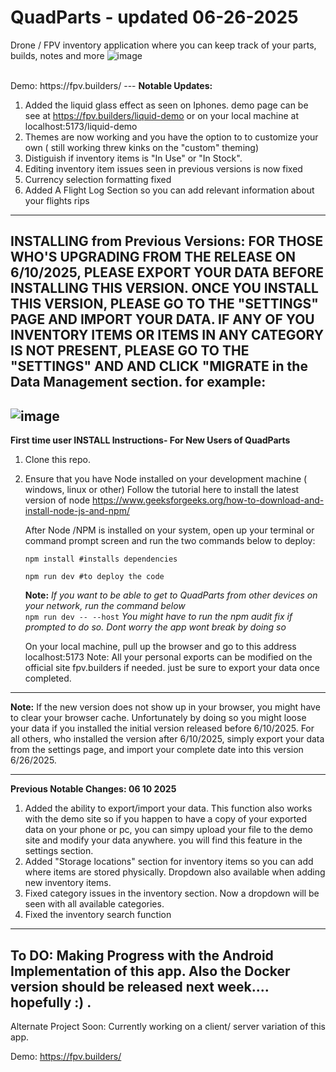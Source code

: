 # QuadParts - updated 06-26-2025 

Drone / FPV inventory application where you can keep track of your parts, builds, notes and more
![image](https://github.com/user-attachments/assets/84a24a3c-811d-4a52-a9a5-b7ffd32ea473)

<BR>
Demo: https://fpv.builders/
---
<b>Notable Updates:</b>

  1. Added the liquid glass effect as seen on Iphones. demo page can be see at https://fpv.builders/liquid-demo or on your local machine at localhost:5173/liquid-demo
  2. Themes are now working and you have the option to to customize your own ( still working threw kinks on the "custom" theming)
  3. Distiguish if inventory items is "In Use" or "In Stock".
  4. Editing inventory item issues seen in previous versions is now fixed
  5.  Currency selection formatting fixed
  6.  Added A Flight Log Section so you can add relevant information about your flights rips
---
INSTALLING from Previous Versions:
FOR THOSE WHO'S UPGRADING FROM THE RELEASE ON 6/10/2025, PLEASE EXPORT YOUR DATA BEFORE INSTALLING THIS VERSION. ONCE YOU INSTALL THIS VERSION, PLEASE GO TO THE "SETTINGS" PAGE AND IMPORT YOUR DATA. IF ANY OF YOU INVENTORY ITEMS OR ITEMS IN ANY CATEGORY IS NOT PRESENT, PLEASE GO TO THE "SETTINGS" AND AND CLICK "MIGRATE<category-name> in the Data Management section. for example:
---
![image](https://github.com/user-attachments/assets/0bab302a-6785-447d-8ec1-a3846d9a4e66)
---
**First time user INSTALL Instructions- For New Users of QuadParts**
1. Clone this repo.
2. Ensure that you have Node installed on your development machine ( windows, linux or other)
   Follow the tutorial here to install the latest version of node https://www.geeksforgeeks.org/how-to-download-and-install-node-js-and-npm/

   After Node /NPM  is installed on your system, open up your terminal or command prompt screen and run the two commands below to deploy:
   
   <code>npm install  #installs dependencies</code>

   <code>npm run dev  #to deploy the code</code>

   **Note:** _If you want to be able to get to QuadParts from other devices on your network, run the command below_
   <code> npm run dev -- --host</code>
   <i> You might have to run the npm audit fix if prompted to do so. Dont worry the app wont break by doing so</i>

   On your local machine, pull up the browser and go to this address localhost:5173
   Note: All your personal exports can be modified on the official site fpv.builders if needed. just be sure to export your data once completed. 
---
   <b>Note:</b> If the new version does not show up in your browser, you might have to clear your browser cache.
    Unfortunately by doing so you might loose your data if you installed the initial version released before 6/10/2025.
    For all others, who installed the version after 6/10/2025, simply export your data from the settings page, and import your complete date into this version 6/26/2025.
   
---
   <b> Previous Notable Changes: 06 10 2025</b>
   1. Added the ability to export/import your data. This function also works with the demo site so if you happen to have a copy of your
   exported data on your phone or pc, you can simpy upload your file to the demo site and modify your data anywhere. you will find this feature
   in the settings section.
   3. Added "Storage locations" section for inventory items so you can add where items are stored physically. Dropdown also available when adding
      new inventory items.
   4. Fixed category issues in the inventory section. Now a dropdown will be seen with all available categories.
   5. Fixed the inventory search function
---
   To DO:
   Making Progress with the Android Implementation of this app. Also the Docker version should be released next week.... hopefully :) .
---

   Alternate Project Soon: Currently working on a client/ server variation of this app. 

Demo: https://fpv.builders/
